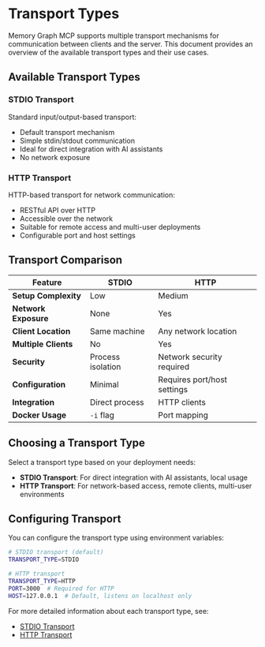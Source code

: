 # Transport Types

Memory Graph MCP supports multiple transport mechanisms for communication between clients and the server. This document provides an overview of the available transport types and their use cases.

## Available Transport Types

### STDIO Transport
Standard input/output-based transport:
- Default transport mechanism
- Simple stdin/stdout communication
- Ideal for direct integration with AI assistants
- No network exposure

### HTTP Transport
HTTP-based transport for network communication:
- RESTful API over HTTP
- Accessible over the network
- Suitable for remote access and multi-user deployments
- Configurable port and host settings

## Transport Comparison

| Feature | STDIO | HTTP |
|---------|-------|------|
| **Setup Complexity** | Low | Medium |
| **Network Exposure** | None | Yes |
| **Client Location** | Same machine | Any network location |
| **Multiple Clients** | No | Yes |
| **Security** | Process isolation | Network security required |
| **Configuration** | Minimal | Requires port/host settings |
| **Integration** | Direct process | HTTP clients |
| **Docker Usage** | `-i` flag | Port mapping |

## Choosing a Transport Type

Select a transport type based on your deployment needs:

- **STDIO Transport**: For direct integration with AI assistants, local usage
- **HTTP Transport**: For network-based access, remote clients, multi-user environments

## Configuring Transport

You can configure the transport type using environment variables:

```bash
# STDIO transport (default)
TRANSPORT_TYPE=STDIO

# HTTP transport
TRANSPORT_TYPE=HTTP
PORT=3000  # Required for HTTP
HOST=127.0.0.1  # Default, listens on localhost only
```

For more detailed information about each transport type, see:

- [STDIO Transport](stdio-transport.md)
- [HTTP Transport](http-transport.md)